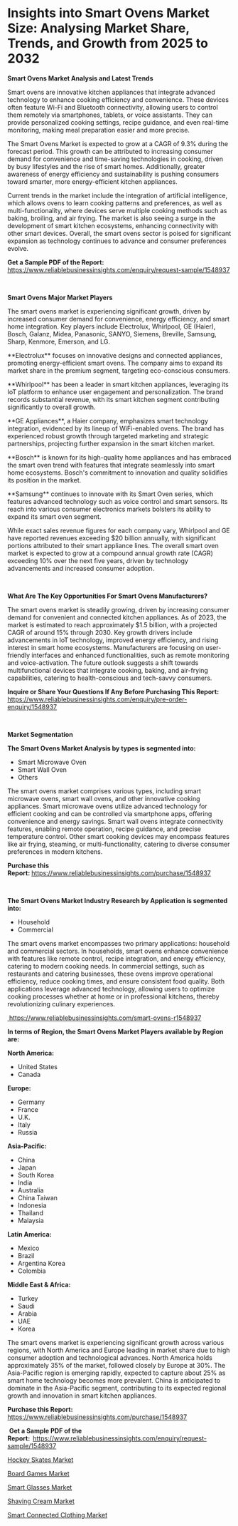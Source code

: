 <p><h1>Insights into Smart Ovens Market Size: Analysing Market Share, Trends, and Growth from 2025 to 2032</h1></p><p><strong>Smart Ovens Market Analysis and Latest Trends</strong></p>
<p><p>Smart ovens are innovative kitchen appliances that integrate advanced technology to enhance cooking efficiency and convenience. These devices often feature Wi-Fi and Bluetooth connectivity, allowing users to control them remotely via smartphones, tablets, or voice assistants. They can provide personalized cooking settings, recipe guidance, and even real-time monitoring, making meal preparation easier and more precise.</p><p>The Smart Ovens Market is expected to grow at a CAGR of 9.3% during the forecast period. This growth can be attributed to increasing consumer demand for convenience and time-saving technologies in cooking, driven by busy lifestyles and the rise of smart homes. Additionally, greater awareness of energy efficiency and sustainability is pushing consumers toward smarter, more energy-efficient kitchen appliances.</p><p>Current trends in the market include the integration of artificial intelligence, which allows ovens to learn cooking patterns and preferences, as well as multi-functionality, where devices serve multiple cooking methods such as baking, broiling, and air frying. The market is also seeing a surge in the development of smart kitchen ecosystems, enhancing connectivity with other smart devices. Overall, the smart ovens sector is poised for significant expansion as technology continues to advance and consumer preferences evolve.</p></p>
<p><strong>Get a Sample PDF of the Report:&nbsp;</strong> <a href="https://www.reliablebusinessinsights.com/enquiry/request-sample/1548937?utm_campaign=1106&utm_medium=2&utm_source=Github&utm_content=ia&utm_term=08022025&utm_id=smart-ovens">https://www.reliablebusinessinsights.com/enquiry/request-sample/1548937</a></p>
<p>&nbsp;</p>
<p><strong>Smart Ovens Major Market Players</strong></p>
<p><p>The smart ovens market is experiencing significant growth, driven by increased consumer demand for convenience, energy efficiency, and smart home integration. Key players include Electrolux, Whirlpool, GE (Haier), Bosch, Galanz, Midea, Panasonic, SANYO, Siemens, Breville, Samsung, Sharp, Kenmore, Emerson, and LG.</p><p>**Electrolux** focuses on innovative designs and connected appliances, promoting energy-efficient smart ovens. The company aims to expand its market share in the premium segment, targeting eco-conscious consumers. </p><p>**Whirlpool** has been a leader in smart kitchen appliances, leveraging its IoT platform to enhance user engagement and personalization. The brand records substantial revenue, with its smart kitchen segment contributing significantly to overall growth.</p><p>**GE Appliances**, a Haier company, emphasizes smart technology integration, evidenced by its lineup of WiFi-enabled ovens. The brand has experienced robust growth through targeted marketing and strategic partnerships, projecting further expansion in the smart kitchen market.</p><p>**Bosch** is known for its high-quality home appliances and has embraced the smart oven trend with features that integrate seamlessly into smart home ecosystems. Bosch's commitment to innovation and quality solidifies its position in the market.</p><p>**Samsung** continues to innovate with its Smart Oven series, which features advanced technology such as voice control and smart sensors. Its reach into various consumer electronics markets bolsters its ability to expand its smart oven segment.</p><p>While exact sales revenue figures for each company vary, Whirlpool and GE have reported revenues exceeding $20 billion annually, with significant portions attributed to their smart appliance lines. The overall smart oven market is expected to grow at a compound annual growth rate (CAGR) exceeding 10% over the next five years, driven by technology advancements and increased consumer adoption.</p></p>
<p>&nbsp;</p>
<p><strong>What Are The Key Opportunities For Smart Ovens Manufacturers?</strong></p>
<p><p>The smart ovens market is steadily growing, driven by increasing consumer demand for convenient and connected kitchen appliances. As of 2023, the market is estimated to reach approximately $1.5 billion, with a projected CAGR of around 15% through 2030. Key growth drivers include advancements in IoT technology, improved energy efficiency, and rising interest in smart home ecosystems. Manufacturers are focusing on user-friendly interfaces and enhanced functionalities, such as remote monitoring and voice-activation. The future outlook suggests a shift towards multifunctional devices that integrate cooking, baking, and air-frying capabilities, catering to health-conscious and tech-savvy consumers.</p></p>
<p><strong>Inquire or Share Your Questions If Any Before Purchasing This Report:</strong> <a href="https://www.reliablebusinessinsights.com/enquiry/pre-order-enquiry/1548937?utm_campaign=1106&utm_medium=2&utm_source=Github&utm_content=ia&utm_term=08022025&utm_id=smart-ovens">https://www.reliablebusinessinsights.com/enquiry/pre-order-enquiry/1548937</a></p>
<p>&nbsp;</p>
<p><strong>Market Segmentation</strong></p>
<p><strong>The Smart Ovens Market Analysis by types is segmented into:</strong></p>
<p><ul><li>Smart Microwave Oven</li><li>Smart Wall Oven</li><li>Others</li></ul></p>
<p><p>The smart ovens market comprises various types, including smart microwave ovens, smart wall ovens, and other innovative cooking appliances. Smart microwave ovens utilize advanced technology for efficient cooking and can be controlled via smartphone apps, offering convenience and energy savings. Smart wall ovens integrate connectivity features, enabling remote operation, recipe guidance, and precise temperature control. Other smart cooking devices may encompass features like air frying, steaming, or multi-functionality, catering to diverse consumer preferences in modern kitchens.</p></p>
<p><strong>Purchase this Report:&nbsp;</strong><a href="https://www.reliablebusinessinsights.com/purchase/1548937?utm_campaign=1106&utm_medium=2&utm_source=Github&utm_content=ia&utm_term=08022025&utm_id=smart-ovens">https://www.reliablebusinessinsights.com/purchase/1548937</a></p>
<p>&nbsp;</p>
<p><strong>The Smart Ovens Market Industry Research by Application is segmented into:</strong></p>
<p><ul><li>Household</li><li>Commercial</li></ul></p>
<p><p>The smart ovens market encompasses two primary applications: household and commercial sectors. In households, smart ovens enhance convenience with features like remote control, recipe integration, and energy efficiency, catering to modern cooking needs. In commercial settings, such as restaurants and catering businesses, these ovens improve operational efficiency, reduce cooking times, and ensure consistent food quality. Both applications leverage advanced technology, allowing users to optimize cooking processes whether at home or in professional kitchens, thereby revolutionizing culinary experiences.</p></p>
<p><a href="https://www.reliablebusinessinsights.com/smart-ovens-r1548937?utm_campaign=1106&utm_medium=2&utm_source=Github&utm_content=ia&utm_term=08022025&utm_id=smart-ovens">&nbsp;https://www.reliablebusinessinsights.com/smart-ovens-r1548937</a></p>
<p><strong>In terms of Region, the Smart Ovens Market Players available by Region are:</strong></p>
<p>
    <p> <strong> North America: </strong>
        <ul>
            <li>United States</li>
            <li>Canada</li>
        </ul>
        </p> 
    <p> <strong> Europe: </strong>
        <ul>
            <li>Germany</li>
            <li>France</li>
            <li>U.K.</li>
            <li>Italy</li>
            <li>Russia</li>
        </ul>
        </p> 
    <p> <strong> Asia-Pacific: </strong>
        <ul>
            <li>China</li>
            <li>Japan</li>
            <li>South Korea</li>
            <li>India</li>
            <li>Australia</li>
            <li>China Taiwan</li>
            <li>Indonesia</li>
            <li>Thailand</li>
            <li>Malaysia</li>
        </ul>
        </p> 
    <p> <strong> Latin America: </strong>
        <ul>
            <li>Mexico</li>
            <li>Brazil</li>
            <li>Argentina Korea</li>
            <li>Colombia</li>
        </ul>
        </p> 
    <p> <strong> Middle East & Africa: </strong>
        <ul>
            <li>Turkey</li>
            <li>Saudi</li>
            <li>Arabia</li>
            <li>UAE</li>
            <li>Korea</li>
        </ul>
    </p>
    </p>
<p><p>The smart ovens market is experiencing significant growth across various regions, with North America and Europe leading in market share due to high consumer adoption and technological advances. North America holds approximately 35% of the market, followed closely by Europe at 30%. The Asia-Pacific region is emerging rapidly, expected to capture about 25% as smart home technology becomes more prevalent. China is anticipated to dominate in the Asia-Pacific segment, contributing to its expected regional growth and innovation in smart kitchen appliances.</p></p>
<p><strong>Purchase this Report: </strong><a href="https://www.reliablebusinessinsights.com/purchase/1548937?utm_campaign=1106&utm_medium=2&utm_source=Github&utm_content=ia&utm_term=08022025&utm_id=smart-ovens">https://www.reliablebusinessinsights.com/purchase/1548937</a></p>
<p>&nbsp;<strong>Get a Sample PDF of the Report:&nbsp;&nbsp;</strong><a href="https://www.reliablebusinessinsights.com/enquiry/request-sample/1548937?utm_campaign=1106&utm_medium=2&utm_source=Github&utm_content=ia&utm_term=08022025&utm_id=smart-ovens">https://www.reliablebusinessinsights.com/enquiry/request-sample/1548937</a></p>
<p><strong></strong></p>
<p><p><a href="https://github.com/vengatsabibu/Market-Research-Report-List-1/blob/main/hockey-skates-market.md?utm_campaign=1106&utm_medium=2&utm_source=Github&utm_content=ia&utm_term=08022025&utm_id=smart-ovens">Hockey Skates Market</a></p><p><a href="https://github.com/rianttegang/Market-Research-Report-List-1/blob/main/board-games-market.md?utm_campaign=1106&utm_medium=2&utm_source=Github&utm_content=ia&utm_term=08022025&utm_id=smart-ovens">Board Games Market</a></p><p><a href="https://github.com/erobbyelhaw9/Market-Research-Report-List-1/blob/main/smart-glasses-market.md?utm_campaign=1106&utm_medium=2&utm_source=Github&utm_content=ia&utm_term=08022025&utm_id=smart-ovens">Smart Glasses Market</a></p><p><a href="https://github.com/sefathlehki/Market-Research-Report-List-1/blob/main/shaving-cream-market.md?utm_campaign=1106&utm_medium=2&utm_source=Github&utm_content=ia&utm_term=08022025&utm_id=smart-ovens">Shaving Cream Market</a></p><p><a href="https://github.com/aqharimbugua3/Market-Research-Report-List-1/blob/main/smart-connected-clothing-market.md?utm_campaign=1106&utm_medium=2&utm_source=Github&utm_content=ia&utm_term=08022025&utm_id=smart-ovens">Smart Connected Clothing Market</a></p></p>